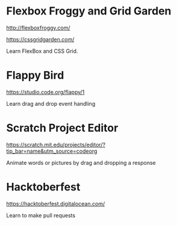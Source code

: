 # Flexbox Froggy and Grid Garden
http://flexboxfroggy.com/

https://cssgridgarden.com/

Learn FlexBox and CSS Grid.

# Flappy Bird
https://studio.code.org/flappy/1

Learn drag and drop event handling

# Scratch Project Editor
https://scratch.mit.edu/projects/editor/?tip_bar=name&utm_source=codeorg

Animate words or pictures by drag and dropping a response

# Hacktoberfest
https://hacktoberfest.digitalocean.com/

Learn to make pull requests
